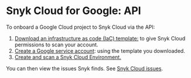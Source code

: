 # Snyk Cloud for Google: API

To onboard a Google Cloud project to Snyk Cloud via the API:

1. [Download an infrastructure as code (IaC) template:](step-1-download-service-account-iac-template-api.md) to give Snyk Cloud permissions to scan your account.
2. [Create a Google service account](step-2-create-the-google-service-account-api.md): using the template you downloaded.
3. [Create and scan a Snyk Cloud Environment.](step-3-create-and-scan-a-snyk-cloud-environment-for-google-api.md)

You can then view the issues Snyk finds. See [Snyk Cloud issues](../../../../scan-cloud-deployment/snyk-cloud/snyk-cloud-issues/).

